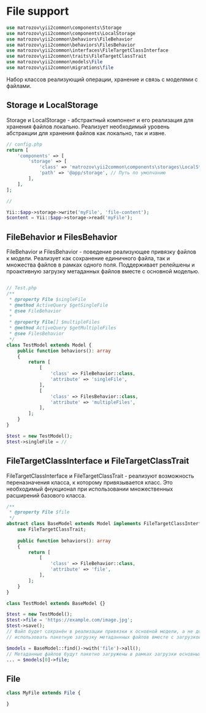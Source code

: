 # File support

```php
use matrozov\yii2common\components\Storage
use matrozov\yii2common\components\LocalStorage
use matrozov\yii2common\behaviors\FileBehavior
use matrozov\yii2common\behaviors\FilesBehavior
use matrozov\yii2common\interfaces\FileTargetClassInterface
use matrozov\yii2common\traits\FileTargetClassTrait
use matrozov\yii2common\models\File
use matrozov\yii2common\migrations\file
```

Набор классов реализующий операции, хранение и связь с моделями с файлами.

## Storage и LocalStorage

Storage и LocalStorage - абстрактный компонент и его реализация для хранения
файлов локально. Реализует необходимый уровень абстракции для хранения файлов как
локально, так и извне.

```php
// config.php
return [
    'components' => [
        'storage' => [
            'class' => 'matrozov\yii2common\components\storages\LocalStorage',
            'path' => '@app/storage', // Путь по умолчанию
        ],
    ],
];

//

Yii::$app->storage->write('myFile', 'file-content');
$content = Yii::$app->storage->read('myFile');

```

## FileBehavior и FilesBehavior

FileBehavior и FilesBehavior - поведение реализующее привязку файлов к модели.
Реализует как сохранение единичного файла, так и множества файлов в рамках одного
поля. Поддерживает релейшены и проактивную загрузку метаданных файлов вместе с
основной моделью.

```php

// Test.php
/**
 * @property File $singleFile
 * @method ActiveQuery $getSingleFile
 * @see FileBehavior
 *
 * @property File[] $multipleFiles
 * @method ActiveQuery $getMultipleFiles
 * @see FilesBehavior 
 */
class TestModel extends Model {
    public function behaviors(): array
    {
        return [
            [
                'class' => FileBehavior::class,
                'attribute' => 'singleFile',
            ],
            [
                'class' => FilesBehavior::class,
                'attribute' => 'multipleFiles',
            ],
        ];           
    }
}

$test = new TestModel();
$test->singleFile = // 
```

## FileTargetClassInterface и FileTargetClassTrait

FileTargetClassInterface и FileTargetClassTrait - реализуют возможность переназначения
класса, к которому привязывается класс. Это необходимый фнукционал при использовании
множественных расширений базового класса.

```php
/**
 * @property File $file
 */
abstract class BaseModel extends Model implements FileTargetClassInterface {
    use FileTargetClassTrait;
    
    public function behaviors(): array
    {
        return [
            [
                'class' => FileBehavior::class,    
                'attribute' => 'file',
            ],
        ];
    }
}

class TestModel extends BaseModel {}

$test = new TestModel();
$test->file = 'https://example.com/image.jpg';
$test->save();
// Файл будет сохранён в реализации привязки к основной модели, а не дочерней. Это позволяет
// использовать пакетную загрузку метаданнных файлов вместе с загрузкой основной модели 

$models = BaseModel::find()->with('file')->all();
// Метаданные файлов будут пакетно загружены в рамках загрузки основных можелей
... = $models[0]->file;
```

## File

```php
class MyFile extends File {

}
```
